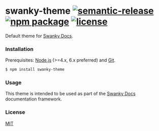 # swanky-theme [![semantic-release](https://img.shields.io/badge/%20%20%F0%9F%93%A6%F0%9F%9A%80-semantic--release-e10079.svg)](https://github.com/swanky-docs/swanky-theme) [![npm package](https://img.shields.io/npm/v/swanky-theme.svg)](https://www.npmjs.com/package/swanky-theme) [![license](https://img.shields.io/github/license/mashape/apistatus.svg?maxAge=2592000)]()

Default theme for [Swanky Docs](https://swanky-docs.github.io/).

### Installation

Prerequisites: [Node.js](https://nodejs.org/en/) (>=4.x, 6.x preferred) and [Git](https://git-scm.com/).

``` bash
$ npm install swanky-theme
```

### Usage

This theme is intended to be used as part of the [Swanky Docs](https://swanky-docs.github.io/) documentation framework.

### License

[MIT](http://opensource.org/licenses/MIT)